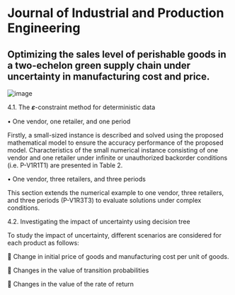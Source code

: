 # Journal of Industrial and Production Engineering


## Optimizing the sales level of perishable goods in a two-echelon green supply chain under uncertainty in manufacturing cost and price.




![image](https://user-images.githubusercontent.com/89356245/178157719-dbd85fba-443c-4d84-ad55-9d494fb378b3.png)


4.1.	The 𝜺-constraint method for deterministic data

•	One vendor, one retailer, and one period

Firstly, a small-sized instance is described and solved using the proposed mathematical model to ensure the accuracy performance of the proposed model. Characteristics of the small numerical instance consisting of one vendor and one retailer under infinite or unauthorized backorder conditions (i.e. P-V1R1T1) are presented in Table 2.

•	One vendor, three retailers, and three periods

This section extends the numerical example to one vendor, three retailers, and three periods (P-V1R3T3) to evaluate solutions under complex conditions.


4.2.	Investigating the impact of uncertainty using decision tree

To study the impact of uncertainty, different scenarios are considered for each product as follows:

	Change in initial price of goods and manufacturing cost per unit of goods.

	Changes in the value of transition probabilities

	Changes in the value of the rate of return

